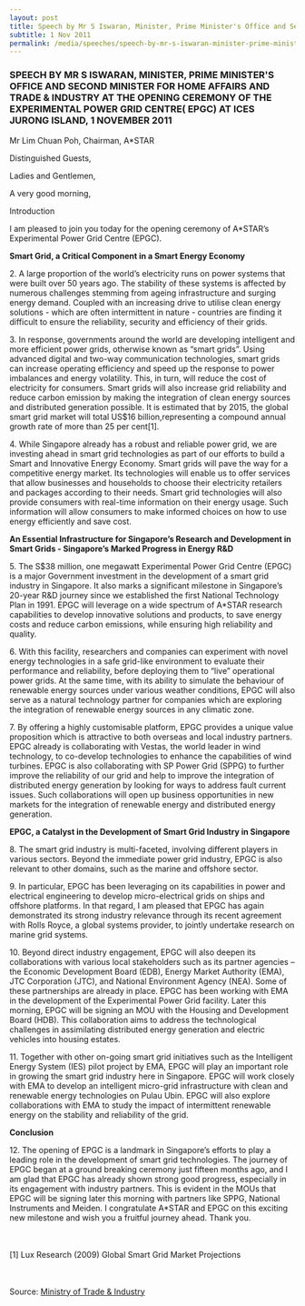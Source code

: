 ```yaml
---
layout: post
title: Speech by Mr S Iswaran, Minister, Prime Minister's Office and Second Minister for Home Affairs and Trade & Industry at the opening ceremony of the Experimental Power Grid Centre( EPGC) at Ices Jurong Island, 1 November 2011
subtitle: 1 Nov 2011
permalink: /media/speeches/speech-by-mr-s-iswaran-minister-prime-minister's-office-and-second-minister-for-home-affairs-and-trade-industry-at-the-opening-ceremony-of-the-experimental
---
```


### SPEECH BY MR S ISWARAN, MINISTER, PRIME MINISTER'S OFFICE AND SECOND MINISTER FOR HOME AFFAIRS AND TRADE & INDUSTRY AT THE OPENING CEREMONY OF THE EXPERIMENTAL POWER GRID CENTRE( EPGC) AT ICES JURONG ISLAND, 1 NOVEMBER 2011

Mr Lim Chuan Poh, Chairman, A*STAR

Distinguished Guests,

Ladies and Gentlemen,

A very good morning,

Introduction

I am pleased to join you today for the opening ceremony of A*STAR’s Experimental Power Grid Centre (EPGC).

**Smart Grid, a Critical Component in a Smart Energy Economy**

2\. A large proportion of the world’s electricity runs on power systems that were built over 50 years ago. The stability of these systems is affected by numerous challenges stemming from ageing infrastructure and surging energy demand. Coupled with an increasing drive to utilise clean energy solutions - which are often intermittent in nature - countries are finding it difficult to ensure the reliability, security and efficiency of their grids.

3\. In response, governments around the world are developing intelligent and more efficient power grids, otherwise known as “smart grids”. Using advanced digital and two-way communication technologies, smart grids can increase operating efficiency and speed up the response to power imbalances and energy volatility. This, in turn, will reduce the cost of electricity for consumers. Smart grids will also increase grid reliability and reduce carbon emission by making the integration of clean energy sources and distributed generation possible. It is estimated that by 2015, the global smart grid market will total US$16 billion,representing a compound annual growth rate of more than 25 per cent[1].

4\. While Singapore already has a robust and reliable power grid, we are investing ahead in smart grid technologies as part of our efforts to build a Smart and Innovative Energy Economy. Smart grids will pave the way for a competitive energy market. Its technologies will enable us to offer services that allow businesses and households to choose their electricity retailers and packages according to their needs. Smart grid technologies will also provide consumers with real-time information on their energy usage. Such information will allow consumers to make informed choices on how to use energy efficiently and save cost.

**An Essential Infrastructure for Singapore’s Research and Development in Smart Grids - Singapore’s Marked Progress in Energy R&D**

5\. The S$38 million, one megawatt Experimental Power Grid Centre (EPGC) is a major Government investment in the development of a smart grid industry in Singapore. It also marks a significant milestone in Singapore’s 20-year R&D journey since we established the first National Technology Plan in 1991. EPGC will leverage on a wide spectrum of A*STAR research capabilities to develop innovative solutions and products, to save energy costs and reduce carbon emissions, while ensuring high reliability and quality.

6\. With this facility, researchers and companies can experiment with novel energy technologies in a safe grid-like environment to evaluate their performance and reliability, before deploying them to “live” operational power grids. At the same time, with its ability to simulate the behaviour of renewable energy sources under various weather conditions, EPGC will also serve as a natural technology partner for companies which are exploring the integration of renewable energy sources in any climatic zone.

7\. By offering a highly customisable platform, EPGC provides a unique value proposition which is attractive to both overseas and local industry partners. EPGC already is collaborating with Vestas, the world leader in wind technology, to co-develop technologies to enhance the capabilities of wind turbines. EPGC is also collaborating with SP Power Grid (SPPG) to further improve the reliability of our grid and help to improve the integration of distributed energy generation by looking for ways to address fault current issues. Such collaborations will open up business opportunities in new markets for the integration of renewable energy and distributed energy generation.

**EPGC, a Catalyst in the Development of Smart Grid Industry in Singapore**

8\. The smart grid industry is multi-faceted, involving different players in various sectors. Beyond the immediate power grid industry, EPGC is also relevant to other domains, such as the marine and offshore sector.

9\. In particular, EPGC has been leveraging on its capabilities in power and electrical engineering to develop micro-electrical grids on ships and offshore platforms. In that regard, I am pleased that EPGC has again demonstrated its strong industry relevance through its recent agreement with Rolls Royce, a global systems provider, to jointly undertake research on marine grid systems.

10\. Beyond direct industry engagement, EPGC will also deepen its collaborations with various local stakeholders such as its partner agencies – the Economic Development Board (EDB), Energy Market Authority (EMA), JTC Corporation (JTC), and National Environment Agency (NEA). Some of these partnerships are already in place. EPGC has been working with EMA in the development of the Experimental Power Grid facility. Later this morning, EPGC will be signing an MOU with the Housing and Development Board (HDB). This collaboration aims to address the technological challenges in assimilating distributed energy generation and electric vehicles into housing estates.

11\. Together with other on-going smart grid initiatives such as the Intelligent Energy System (IES) pilot project by EMA, EPGC will play an important role in growing the smart grid industry here in Singapore. EPGC will work closely with EMA to develop an intelligent micro-grid infrastructure with clean and renewable energy technologies on Pulau Ubin. EPGC will also explore collaborations with EMA to study the impact of intermittent renewable energy on the stability and reliability of the grid.

**Conclusion**

12\. The opening of EPGC is a landmark in Singapore’s efforts to play a leading role in the development of smart grid technologies. The journey of EPGC began at a ground breaking ceremony just fifteen months ago, and I am glad that EPGC has already shown strong good progress, especially in its engagement with industry partners. This is evident in the MOUs that EPGC will be signing later this morning with partners like SPPG, National Instruments and Meiden. I congratulate A*STAR and EPGC on this exciting new milestone and wish you a fruitful journey ahead. Thank you.  
<br><br>



[1] Lux Research (2009) Global Smart Grid Market Projections
<br><br><br>


Source: [<a href="https://www.mti.gov.sg/" target="_blank">Ministry of Trade & Industry</a>](https://www.mti.gov.sg/)
